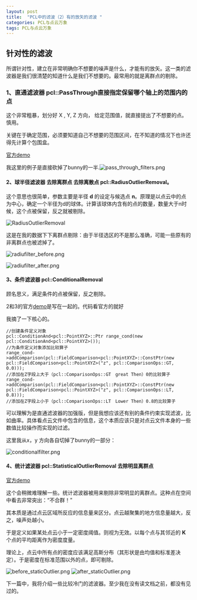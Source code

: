 ```yaml
---
layout: post
title:  "PCL中的滤波（2）有的放矢的滤波 "
categories: PCL与点云万象
tags: PCL与点云万象
---
```



## 针对性的滤波 

所谓针对性，建立在非常明确你不想要的噪声是什么，才能有的放矢。这一类的滤波器是我们很清楚的知道什么是我们不想要的。最常用的就是离群点的剔除。

### 1、直通滤波器 pcl::PassThrough直接指定保留哪个轴上的范围内的点

这个非常粗暴，划分好 X , Y, Z  方向， 给定范围值，就直接提出了不想要的点。慎用。

关键在于确定范围，必须要知道自己不想要的范围区间，在不知道的情况下也许还得先计算个包围盒。

[官方demo](http://www.pointclouds.org/documentation/tutorials/passthrough.php#passthrough)

我这里的例子是直接砍掉了bunny的一半.![pass_through_filters.png](https://i.loli.net/2018/11/22/5bf6a9aea8cb7.png)



#### 2、球半径滤波器 去除离群点 去除离散点 pcl::RadiusOutlierRemoval。

这个意思也很简单，参数主要是半径 **d** 的设定与候选点 **n**。原理是以点云中的点为中心，确定一个半径为d的球体。计算该球体内含有的点的数量，数量大于n时候，这个点被保留，反之就被剔除。 

![RadiusOutlierRemoval](F:\picCopy\BlogPcl\RadiusOutlierRemoval.png)

这是在我的数据下下离群点剔除：由于半径选区的不是那么准确，可能一些原有的非离群点也被滤掉了。

![radiufilter_before.png](https://i.loli.net/2018/11/28/5bfe4619c15c3.png)

![radiufilter_after.png](https://i.loli.net/2018/11/28/5bfe461899c3f.png)

#### 3、条件滤波器 pcl::ConditionalRemoval

顾名思义，满足条件的点被保留，反之剔除。

2和3的官方[demo](http://pointclouds.org/documentation/tutorials/remove_outliers.php#remove-outliers)是写在一起的。代码看官方的就好

我摘了一下核心的。

```
//创建条件定义对象
pcl::ConditionAnd<pcl::PointXYZ>::Ptr range_cond(new pcl::ConditionAnd<pcl::PointXYZ>());
//为条件定义对象添加比较算子
range_cond->addComparison(pcl::FieldComparison<pcl::PointXYZ>::ConstPtr(new pcl::FieldComparison<pcl::PointXYZ>("z", pcl::ComparisonOps::GT, 0.0)));
//添加在Z字段上大于（pcl::ComparisonOps::GT　great Then）0的比较算子
range_cond->addComparison(pcl::FieldComparison<pcl::PointXYZ>::ConstPtr(new pcl::FieldComparison<pcl::PointXYZ>("z", pcl::ComparisonOps::LT, 0.8)));
//添加在Z字段上小于（pcl::ComparisonOps::LT　Lower Then）0.8的比较算子
```

可以理解为是直通滤波器的加强版，但是我想应该还有别的条件约束实现滤波，比如曲率。具体看点云文件中包含的信息，这个本质应该只是对点云文件本身的一些数值比较操作而实现的过滤。

这里我从x，y 方向各自切掉了bunny的一部分：


![conditionalfilter.png](https://i.loli.net/2018/11/28/5bfe4af25322c.png)




#### 4、统计滤波器 pcl::StatisticalOutlierRemoval 去除明显离群点

[官方demo](http://pointclouds.org/documentation/tutorials/statistical_outlier.php#statistical-outlier-removal)

这个会稍微难理解一些。统计滤波器被用来剔除非常明显的离群点。这种点在空间中看去非常突出：“不合群！”

其本质是通过点云区域所反应的信息量来区分。点云越聚集的地方信息量越大，反之，噪声处越小。



于是定义如果某处点云小于一定密度阈值。则视为无效。以每个点与其邻近的 **K** 个点的平均距离作为密度度量。

理论上，点云中所有点的密度应该满足高斯分布（其形状是由均值和标准差决定）。于是密度在标准范围以外的点，即可剔除。

![before_staticOutlier.png](https://i.loli.net/2018/11/24/5bf9085c53742.png)
![after_staticOutlier.png](https://i.loli.net/2018/11/24/5bf9085c36718.png)

 

下一篇中，我将介绍一些比较冷门的滤波器。至少我在没有读文档之前，都没有见过的。





